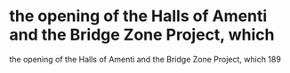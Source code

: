 # the opening of the Halls of Amenti and the Bridge Zone Project, which

the opening of the Halls of Amenti and the Bridge Zone Project, which
189